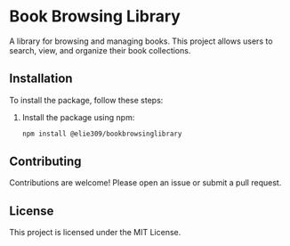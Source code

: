 # Book Browsing Library

A library for browsing and managing books. This project allows users to search, view, and organize their book collections.

## Installation

To install the package, follow these steps:

1. Install the package using npm:
    ```sh
    npm install @elie309/bookbrowsinglibrary
    ```

## Contributing

Contributions are welcome! Please open an issue or submit a pull request.

## License

This project is licensed under the MIT License.
